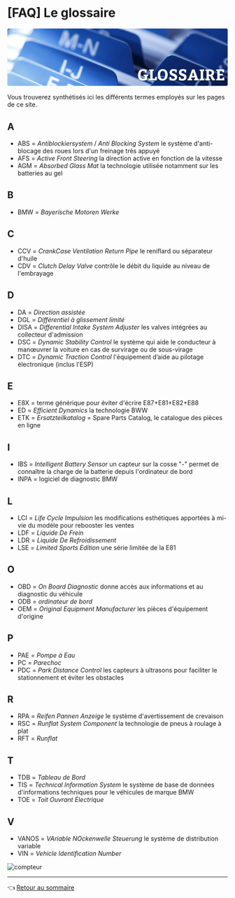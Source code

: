 # [FAQ] Le glossaire

![logo](../images/glossaire.png)

Vous trouverez synthétisés ici les différents termes employés sur les pages de ce site.

## A

- ABS = _Antiblockiersystem_ / _Anti Blocking System_ le système d'anti-blocage des roues lors d'un freinage très appuyé
- AFS = _Active Front Steering_ la direction active en fonction de la vitesse
- AGM = _Absorbed Glass Mat_ la technologie utilisée notamment sur les batteries au gel

## B

- BMW = _Bayerische Motoren Werke_

## C

- CCV = _CrankCase Ventilation Return Pipe_ le reniflard ou séparateur d'huile
- CDV = _Clutch Delay Valve_ contrôle le débit du liquide au niveau de l'embrayage

## D

- DA = _Direction assistée_
- DGL = _Différentiel à glissement limité_
- DISA = _Differential Intake System Adjuster_ les valves intégrées au collecteur d'admission
- DSC = _Dynamic Stability Control_ le système qui aide le conducteur à manœuvrer la voiture en cas de survirage ou de sous-virage
- DTC = _Dynamic Traction Control_ l'équipement d’aide au pilotage électronique (inclus l'ESP)

## E

- E8X = terme générique pour éviter d'écrire E87+E81+E82+E88
- ED = _Efficient Dynamics_ la technologie BWW
- ETK = _Ersatzteilkatalog_ = Spare Parts Catalog, le catalogue des pièces en ligne

## I

- IBS = _Intelligent Battery Sensor_ un capteur sur la cosse "-" permet de connaître la charge de la batterie depuis l'ordinateur de bord
- INPA = logiciel de diagnostic BMW

## L

- LCI = _Life Cycle Impulsion_ les modifications esthétiques apportées à mi-vie du modèle pour rebooster les ventes
- LDF = _Liquide De Frein_
- LDR = _Liquide De Refroidissement_
- LSE = _Limited Sports Edition_ une série limitée de la E81

## O

- OBD = _On Board Diagnostic_ donne accès aux informations et au diagnostic du véhicule
- ODB = _ordinateur de bord_
- OEM = _Original Equipment Manufacturer_ les pièces d'équipement d'origine

## P

- PAE = _Pompe à Eau_
- PC = _Parechoc_
- PDC = _Park Distance Control_ les capteurs à ultrasons pour faciliter le stationnement et éviter les obstacles

## R

- RPA = _Reifen Pannen Anzeige_ le système d'avertissement de crevaison
- RSC = _Runflat System Component_ la technologie de pneus à roulage à plat
- RFT = _Runflat_

## T

- TDB = _Tableau de Bord_
- TIS = _Technical Information System_ le système de base de données d'informations techniques pour le véhicules de marque BMW
- TOE = _Toit Ouvrant Électrique_

## V

- VANOS = _VAriable NOckenwelle Steuerung_ le système de distribution variable
- VIN = _Vehicle Identification Number_

<img src="https://vbr.wocr.tk/badge?page_id=125i128i130i_Glossaire" alt="compteur">

---
:point_left: [Retour au sommaire](../README.md#sommaire)
